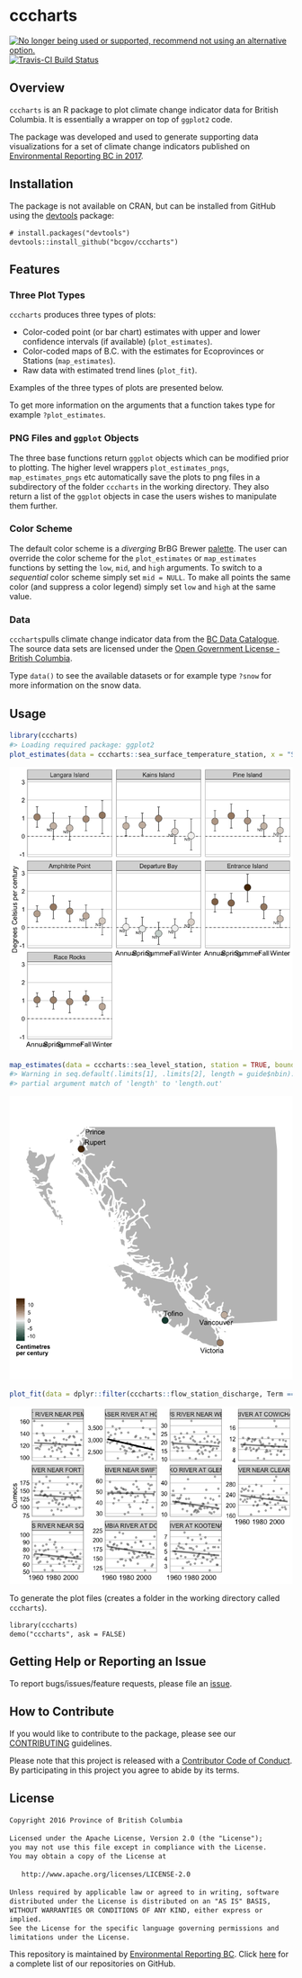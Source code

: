 
<!-- README.md is generated from README.Rmd. Please edit that file -->
cccharts
========

<a id="devex-badge" rel="Retired" href="https://github.com/BCDevExchange/assets/blob/master/README.md"><img alt="No longer being used or supported, recommend not using an alternative option." style="border-width:0" src="https://assets.bcdevexchange.org/images/badges/retired.svg" title="No longer being used or supported, recommend not using an alternative option." /></a>[![Travis-CI Build Status](https://travis-ci.org/bcgov/cccharts.svg?branch=master)](https://travis-ci.org/bcgov/cccharts)

Overview
--------

`cccharts` is an R package to plot climate change indicator data for British Columbia. It is essentially a wrapper on top of `ggplot2` code.

The package was developed and used to generate supporting data visualizations for a set of climate change indicators published on [Environmental Reporting BC in 2017](https://www2.gov.bc.ca/gov/content/environment/research-monitoring-reporting/reporting/environmental-reporting-bc/climate-change-indicators).

Installation
------------

The package is not available on CRAN, but can be installed from GitHub using the [devtools](https://github.com/hadley/devtools) package:

    # install.packages("devtools")
    devtools::install_github("bcgov/cccharts")

Features
--------

### Three Plot Types

`cccharts` produces three types of plots:

-   Color-coded point (or bar chart) estimates with upper and lower confidence intervals (if available) (`plot_estimates`).
-   Color-coded maps of B.C. with the estimates for Ecoprovinces or Stations (`map_estimates`).
-   Raw data with estimated trend lines (`plot_fit`).

Examples of the three types of plots are presented below.

To get more information on the arguments that a function takes type for example `?plot_estimates`.

### PNG Files and `ggplot` Objects

The three base functions return `ggplot` objects which can be modified prior to plotting. The higher level wrappers `plot_estimates_pngs`, `map_estimates_pngs` etc automatically save the plots to png files in a subdirectory of the folder `cccharts` in the working directory. They also return a list of the `ggplot` objects in case the users wishes to manipulate them further.

### Color Scheme

The default color scheme is a *diverging* BrBG Brewer [palette](http://colorbrewer2.org/#type=diverging&scheme=BrBG&n=11). The user can override the color scheme for the `plot_estimates` or `map_estimates` functions by setting the `low`, `mid`, and `high` arguments. To switch to a *sequential* color scheme simply set `mid = NULL`. To make all points the same color (and suppress a color legend) simply set `low` and `high` at the same value.

### Data

`cccharts`pulls climate change indicator data from the [BC Data Catalogue](https://catalogue.data.gov.bc.ca/dataset?download_audience=Public). The source data sets are licensed under the [Open Government License - British Columbia](http://www2.gov.bc.ca/gov/content?id=A519A56BC2BF44E4A008B33FCF527F61).

Type `data()` to see the available datasets or for example type `?snow` for more information on the snow data.

Usage
-----

``` r
library(cccharts)
#> Loading required package: ggplot2
plot_estimates(data = cccharts::sea_surface_temperature_station, x = "Season", facet = "Station")
```

![](README-unnamed-chunk-2-1.png)

``` r
map_estimates(data = cccharts::sea_level_station, station = TRUE, bounds = c(0.1,0.7,0,0.55))
#> Warning in seq.default(.limits[1], .limits[2], length = guide$nbin):
#> partial argument match of 'length' to 'length.out'
```

![](README-unnamed-chunk-3-1.png)

``` r
plot_fit(data = dplyr::filter(cccharts::flow_station_discharge, Term == "Medium", Statistic == "Mean", Season == "Annual"), observed = cccharts::flow_station_discharge_observed, free_y = TRUE, facet = "Station")
```

![](README-unnamed-chunk-4-1.png)

To generate the plot files (creates a folder in the working directory called `cccharts`).

    library(cccharts)
    demo("cccharts", ask = FALSE)

Getting Help or Reporting an Issue
----------------------------------

To report bugs/issues/feature requests, please file an [issue](https://github.com/bcgov/rcaaqs/issues/).

How to Contribute
-----------------

If you would like to contribute to the package, please see our [CONTRIBUTING](CONTRIBUTING.md) guidelines.

Please note that this project is released with a [Contributor Code of Conduct](CODE_OF_CONDUCT.md). By participating in this project you agree to abide by its terms.

License
-------

    Copyright 2016 Province of British Columbia

    Licensed under the Apache License, Version 2.0 (the "License");
    you may not use this file except in compliance with the License.
    You may obtain a copy of the License at 

       http://www.apache.org/licenses/LICENSE-2.0

    Unless required by applicable law or agreed to in writing, software
    distributed under the License is distributed on an "AS IS" BASIS,
    WITHOUT WARRANTIES OR CONDITIONS OF ANY KIND, either express or implied.
    See the License for the specific language governing permissions and
    limitations under the License.

This repository is maintained by [Environmental Reporting BC](http://www2.gov.bc.ca/gov/content?id=FF80E0B985F245CEA62808414D78C41B). Click [here](https://github.com/bcgov/EnvReportBC-RepoList) for a complete list of our repositories on GitHub.
